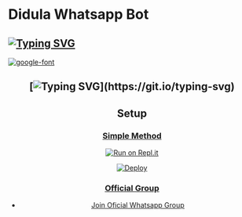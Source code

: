 <h1>Didula Whatsapp Bot</h1>

## [![Typing SVG](https://readme-typing-svg.herokuapp.com?font=Blue+Red&color=000EF7&lines=Didula+Whatsapp+Bot)](https://git.io/typing-svg)


<a href="https://github.com/Its-meDidulaBot/Didula-Whatsapp-Bot-V1"><img src="https://i.ibb.co/JnwkfJP/logo-fc681ccd.png" alt="google-font" border="0"></a>

<div align="center">

## [![Typing SVG](https://readme-typing-svg.herokuapp.com?font=Lemon+milk&color=000EF7&lines=Welcome+to+Didula+WA+Bot...;Created+by+Didu....;This+is+a+Bgm+stickerbot...;With+more+features...)](https://git.io/typing-svg)

## Setup

<div align="center">

  ### <u> Simple Method <u>

  

[![Run on Repl.it](https://repl.it/badge/github/quiec/whatsAlfa)](https://replit.com/@Its-meDidulaBot/Didula-whatsapp-Bot-Qr?v=1)

[![Deploy](https://www.herokucdn.com/deploy/button.svg)](https://heroku.com/deploy?template=https://github.com/Its-meDidulaBot/Didula-Whatsapp-Bot-V1)

    

     
### Official Group

- [Join Oficial Whatsapp Group](https://chat.whatsapp.com/LWOdea4zvErAHkLNuAQkoP)

>
>
